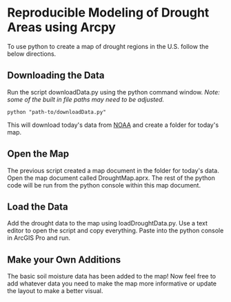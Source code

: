 # Reproducible Modeling of Drought Areas using Arcpy 

To use python to create a map of drought regions in the U.S. follow the below directions.

## Downloading the Data

Run the script downloadData.py using the python command window. *Note: some of the built in file paths may need to be adjusted.*

`python "path-to/downloadData.py"`

This will download today's data from [NOAA]("https://www1.ncdc.noaa.gov/pub/data/nidis/geojson/us/soil/SManom_current.geojson") and create a folder for today's map.

## Open the Map

The previous script created a map document in the folder for today's data. Open the map document called DroughtMap.aprx. The rest of the python code will be run from the python console within this map document.

## Load the Data

Add the drought data to the map using loadDroughtData.py. Use a text editor to open the script and copy everything. Paste into the python console in ArcGIS Pro and run.

## Make your Own Additions

The basic soil moisture data has been added to the map! Now feel free to add whatever data you need to make the map more informative or update the layout to make a better visual.


